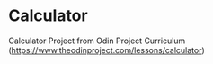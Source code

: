 # Calculator
Calculator Project from Odin Project Curriculum (https://www.theodinproject.com/lessons/calculator)
